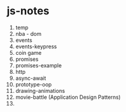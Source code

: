 # js-notes

1. temp
2. nba - dom
3. events
4. events-keypress
5. coin game
6. promises
7. promises-example
8. http
9. async-await
10. prototype-oop
11. drawing-animations
12. movie-battle (Application Design Patterns)
13. 

